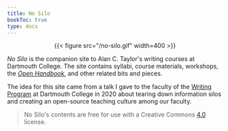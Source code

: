 ```yaml
---
title: No Silo
bookToc: true
type: docs
---
```




<div style="text-align:center">{{< figure src="/no-silo.gif" width=400 >}}</div> 


*No Silo* is the companion site to Alan C. Taylor's writing courses at Dartmouth College. The site contains syllabi, course materials, workshops, the [*Open Handbook*](/resources/open-handbook), and other related bits and pieces.


The idea for this site came from a talk I gave to the faculty of the [Writing Program](https://writing-speech.dartmouth.edu) at Dartmouth College in 2020 about tearing down information silos and creating an open-source teaching culture among our faculty. 

> No Silo's contents are free for use with a <i class="fa-brands fa-creative-commons"></i> Creative Commons [ <i class="fa-brands fa-creative-commons-by"></i> <i class="fa-brands fa-creative-commons-nc"></i>
 4.0](https://creativecommons.org/licenses/by-nc/4.0/) license. 





